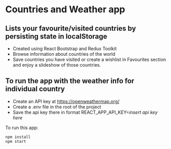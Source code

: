 # Countries and Weather app

## Lists your favourite/visited countries by persisting state in localStorage

- Created using React Bootstrap and Redux Toolkit 
- Browse information about countries of the world
- Save countries you have visited or create a wishlist in Favourites section and enjoy a slideshow of those countries.

## To run the app with the weather info for individual country 

- Create an API key at https://openweathermap.org/
- Create a .env file in the root of the project
-  Save the api key there in format REACT_APP_API_KEY=*insert api key here*

To run this app:

``` shell
npm install
npm start
```
